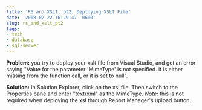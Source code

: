 ```yaml
---
title: 'RS and XSLT, pt2: Deploying XSLT File'
date: '2008-02-22 16:29:47 -0600'
slug: rs_and_xslt_pt2
tags:
- tech
- database
- sql-server
---
```


**Problem:** you try to deploy your xslt file from Visual Studio, and get an
error saying "Value for the parameter 'MimeType' is not specified. it is either
missing from the function call, or it is set to null".

**Solution:** In Solution Explorer, click on the xsl file. Then switch to the
Properties pane and enter "text/xml" as the MimeType. _Note:_ this is not
required when deploying the xsl through Report Manager's upload button.
